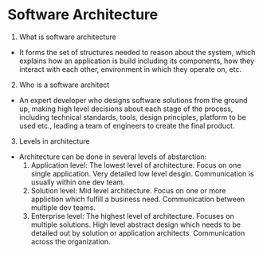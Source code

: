 # Software Architecture

1. What is software architecture
- It forms the set of structures needed to reason about the system, which explains how an application is build including its components, how they interact with each other, environment in which they operate on, etc.

2. Who is a software architect
- An expert developer who designs software solutions from the ground up, making high level decisions about each stage of the process, including technical standards, tools, design principles, platform to be used etc., leading a team of engineers to create the final product.

3. Levels in architecture
- Architecture can be done in several levels of abstarction:
  1. Application level: The lowest level of architecture. Focus on one single application. Very detailed low level desgin. Communication is usually within one dev team.
  2. Solution level: Mid level architecture. Focus on one or more appliction which fulfill a business need. Communication between multiple dev teams.
  3. Enterprise level: The highest level of architecture. Focuses on multiple solutions. High level abstract design which needs to be detailed out by solution or application architects. Communication across the organization.

